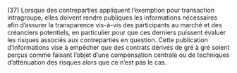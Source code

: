 (37) Lorsque des contreparties appliquent l’exemption pour transaction intragroupe, elles doivent rendre publiques les informations nécessaires afin d’assurer la transparence vis-à-vis des participants au marché et des créanciers potentiels, en particulier pour que ces derniers puissent évaluer les risques associés aux contreparties en question. Cette publication d’informations vise à empêcher que des contrats dérivés de gré à gré soient perçus comme faisant l’objet d’une compensation centrale ou de techniques d’atténuation des risques alors que ce n’est pas le cas.